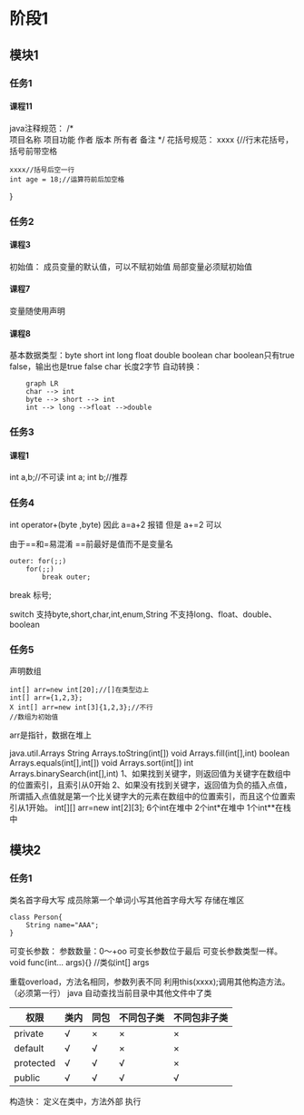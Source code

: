 # 阶段1
## 模块1
### 任务1
#### 课程11
java注释规范：
/*	
	项目名称
	项目功能
	作者
	版本
	所有者
	备注
*/
花括号规范：
xxxx {//行末花括号，括号前带空格

	xxxx//括号后空一行
	int age = 18;//运算符前后加空格
}
### 任务2
#### 课程3
初始值：
成员变量的默认值，可以不赋初始值
局部变量必须赋初始值
#### 课程7
变量随使用声明
#### 课程8
基本数据类型：byte short int long float double boolean char
boolean只有true false，输出也是true false
char 长度2字节
自动转换：
```mermaid
	graph LR
	char --> int
	byte --> short --> int
	int --> long -->float -->double
```
### 任务3
#### 课程1
int a,b;//不可读
int a;
int b;//推荐
### 任务4
int operator+(byte ,byte)
因此 a=a+2 报错
但是 a+=2 可以

由于==和=易混淆
==前最好是值而不是变量名
```
outer: for(;;)
	for(;;)
		break outer;
```
break 标号;

switch
支持byte,short,char,int,enum,String
不支持long、float、double、boolean
### 任务5
声明数组
```
int[] arr=new int[20];//[]在类型边上
int[] arr={1,2,3};
X int[] arr=new int[3]{1,2,3};//不行
//数组为初始值
```
arr是指针，数据在堆上

java.util.Arrays
String Arrays.toString(int[])
void Arrays.fill(int[],int)
boolean Arrays.equals(int[],int[])
void Arrays.sort(int[])
int Arrays.binarySearch(int[],int)
1、如果找到关键字，则返回值为关键字在数组中的位置索引，且索引从0开始
2、如果没有找到关键字，返回值为负的插入点值，所谓插入点值就是第一个比关键字大的元素在数组中的位置索引，而且这个位置索引从1开始。
int[][] arr=new int[2][3];
6个int在堆中
2个int*在堆中
1个int**在栈中
## 模块2
### 任务1
类名首字母大写
成员除第一个单词小写其他首字母大写
存储在堆区
```
class Person{
	String name="AAA";
}
```
可变长参数：
参数数量：0～+oo
可变长参数位于最后
可变长参数类型一样。
void func(int... args){}
//类似int[] args

重载overload，方法名相同，参数列表不同
利用this(xxxx);调用其他构造方法。（必须第一行）
java 自动查找当前目录中其他文件中了类

| 权限    | 类内 | 同包 | 不同包子类 | 不同包非子类 |
| --------- | ---- | ---- | ---------- | ------------ |
| private   | √  | ×   | ×         | ×           |
| default   | √  | √  | ×         | ×           |
| protected | √  | √  | √        | ×           |
| public    | √  | √  | √        | √          |
构造快：
定义在类中，方法外部
执行